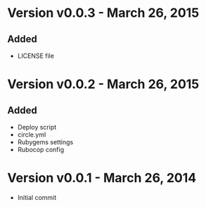 Version v0.0.3 - March 26, 2015
================================================================================

Added
--------------------------------------------------------------------------------
  * LICENSE file

Version v0.0.2 - March 26, 2015
================================================================================

Added
--------------------------------------------------------------------------------
  * Deploy script
  * circle.yml
  * Rubygems settings
  * Rubocop config

Version v0.0.1 - March 26, 2014
================================================================================

  * Initial commit

